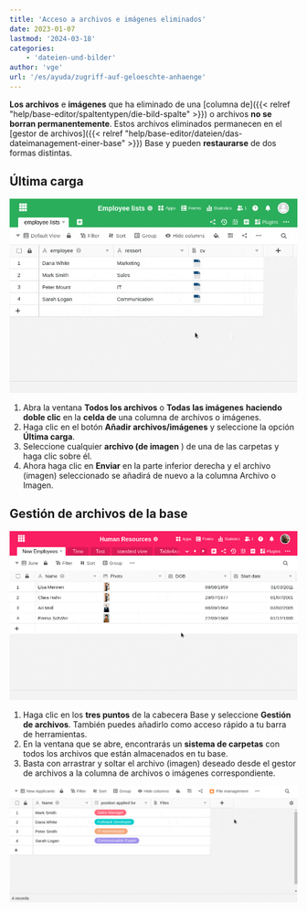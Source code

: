 ```yaml
---
title: 'Acceso a archivos e imágenes eliminados'
date: 2023-01-07
lastmod: '2024-03-18'
categories:
    - 'dateien-und-bilder'
author: 'vge'
url: '/es/ayuda/zugriff-auf-geloeschte-anhaenge'
---
```


**Los archivos** e **imágenes** que ha eliminado de una [columna de]({{< relref "help/base-editor/spaltentypen/die-bild-spalte" >}}) o archivos **no se borran permanentemente**. Estos archivos eliminados permanecen en el [gestor de archivos]({{< relref "help/base-editor/dateien/das-dateimanagement-einer-base" >}}) Base y pueden **restaurarse** de dos formas distintas.

## Última carga

![Acceso a los archivos eliminados a través de la sección "Último cargado" de una columna de archivos](images/recently-uploaded-files.gif)

1. Abra la ventana **Todos los archivos** o **Todas las imágenes** **haciendo doble clic** en la **celda de** una columna de archivos o imágenes.
2. Haga clic en el botón **Añadir archivos/imágenes** y seleccione la opción **Última carga**.
3. Seleccione cualquier **archivo (de imagen** ) de una de las carpetas y haga clic sobre él.
4. Ahora haga clic en **Enviar** en la parte inferior derecha y el archivo (imagen) seleccionado se añadirá de nuevo a la columna Archivo o Imagen.

## Gestión de archivos de la base

![La gestión de archivos de una base](images/file-management.gif)

1. Haga clic en los **tres puntos** de la cabecera Base y seleccione **Gestión de archivos**. También puedes añadirlo como acceso rápido a tu barra de herramientas.
2. En la ventana que se abre, encontrarás un **sistema de carpetas** con todos los archivos que están almacenados en tu base.
3. Basta con arrastrar y soltar el archivo (imagen) deseado desde el gestor de archivos a la columna de archivos o imágenes correspondiente.

![Arrastre y suelte los archivos desde la gestión de archivos a las columnas de la tabla correspondientes.](images/drag-files-via-drag-and-drop-from-file-management-to-columns.gif)
